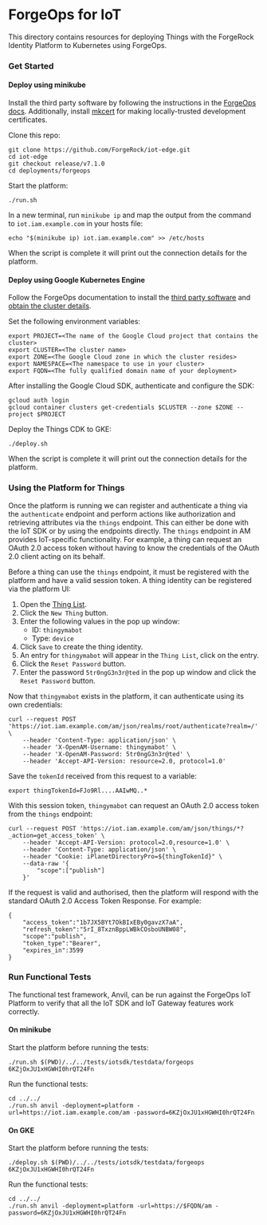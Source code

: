 # ForgeOps for IoT

This directory contains resources for deploying Things with the ForgeRock Identity Platform to Kubernetes using ForgeOps.

### Get Started

#### Deploy using minikube

Install the third party software by following the instructions in the
[ForgeOps docs](https://backstage.forgerock.com/docs/forgeops/7.1/cdk/minikube/setup/sw.html).
Additionally, install [mkcert](https://github.com/FiloSottile/mkcert) for making locally-trusted development certificates.

Clone this repo:
```
git clone https://github.com/ForgeRock/iot-edge.git
cd iot-edge
git checkout release/v7.1.0
cd deployments/forgeops
```

Start the platform:
```
./run.sh
```

In a new terminal, run `minikube ip` and map the output from the command to `iot.iam.example.com` in your hosts file:
```
echo "$(minikube ip) iot.iam.example.com" >> /etc/hosts
```

When the script is complete it will print out the connection details for the platform.

#### Deploy using Google Kubernetes Engine

Follow the ForgeOps documentation to install the
[third party software](https://backstage.forgerock.com/docs/forgeops/7.1/cdk/cloud/setup/gke/sw.html) and
[obtain the cluster details](https://backstage.forgerock.com/docs/forgeops/7.1/cdk/cloud/setup/gke/clusterinfo.html).

Set the following environment variables:
```
export PROJECT=<The name of the Google Cloud project that contains the cluster>
export CLUSTER=<The cluster name>
export ZONE=<The Google Cloud zone in which the cluster resides>
export NAMESPACE=<The namespace to use in your cluster>
export FQDN=<The fully qualified domain name of your deployment>
```

After installing the Google Cloud SDK, authenticate and configure the SDK:
```
gcloud auth login
gcloud container clusters get-credentials $CLUSTER --zone $ZONE --project $PROJECT
```

Deploy the Things CDK to GKE:
```
./deploy.sh
```

When the script is complete it will print out the connection details for the platform.

### Using the Platform for Things
Once the platform is running we can register and authenticate a thing via the `authenticate` endpoint and perform
actions like authorization and retrieving attributes via the `things` endpoint. This can either be done with the IoT
SDK or by using the endpoints directly. The `things` endpoint in AM provides IoT-specific functionality. For example,
a thing can request an OAuth 2.0 access token without having to know the credentials of the OAuth 2.0 client acting on its behalf.

Before a thing can use the `things` endpoint, it must be registered with the platform and have a valid session token.
A thing identity can be registered via the platform UI:

1. Open the [Thing List](https://iot.iam.example.com/platform/?realm=root#/managed-identities/managed/thing).
1. Click the `New Thing` button.
1. Enter the following values in the pop up window:
    * ID: `thingymabot`
    * Type: `device`
1. Click `Save` to create the thing identity.
1. An entry for `thingymabot` will appear in the `Thing List`, click on the entry.
1. Click the `Reset Password` button.
1. Enter the password `5tr0ngG3n3r@ted` in the pop up window and click the `Reset Password` button.

Now that `thingymabot` exists in the platform, it can authenticate using its own credentials:
```
curl --request POST 'https://iot.iam.example.com/am/json/realms/root/authenticate?realm=/' \
    --header 'Content-Type: application/json' \
    --header 'X-OpenAM-Username: thingymabot' \
    --header 'X-OpenAM-Password: 5tr0ngG3n3r@ted' \
    --header 'Accept-API-Version: resource=2.0, protocol=1.0'
```

Save the `tokenId` received from this request to a variable:
```
export thingTokenId=FJo9Rl....AAIwMQ..*
```

With this session token, `thingymabot` can request an OAuth 2.0 access token from the `things` endpoint:
```
curl --request POST 'https://iot.iam.example.com/am/json/things/*?_action=get_access_token' \
    --header 'Accept-API-Version: protocol=2.0,resource=1.0' \
    --header 'Content-Type: application/json' \
    --header "Cookie: iPlanetDirectoryPro=${thingTokenId}" \
    --data-raw '{
        "scope":["publish"]
    }'
```

If the request is valid and authorised, then the platform will respond with the standard OAuth 2.0 Access Token Response. For example:
```
{
    "access_token":"1b7JX5BYt7OkBIxEBy0gavzX7aA",
    "refresh_token":"5rI_8TxznBppLWBkCOsboUNBW08",
    "scope":"publish",
    "token_type":"Bearer",
    "expires_in":3599
}
```

### Run Functional Tests

The functional test framework, Anvil, can be run against the ForgeOps IoT Platform to verify that all the IoT SDK and
IoT Gateway features work correctly.

#### On minikube

Start the platform before running the tests:
```
./run.sh $(PWD)/../../tests/iotsdk/testdata/forgeops 6KZjOxJU1xHGWHI0hrQT24Fn
```

Run the functional tests:
```
cd ../../
./run.sh anvil -deployment=platform -url=https://iot.iam.example.com/am -password=6KZjOxJU1xHGWHI0hrQT24Fn
```

#### On GKE

Start the platform before running the tests:
```
./deploy.sh $(PWD)/../../tests/iotsdk/testdata/forgeops 6KZjOxJU1xHGWHI0hrQT24Fn
```

Run the functional tests:
```
cd ../../
./run.sh anvil -deployment=platform -url=https://$FQDN/am -password=6KZjOxJU1xHGWHI0hrQT24Fn
```
